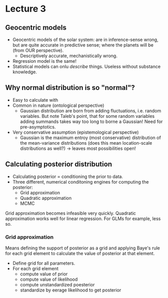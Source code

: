 # Lecture 3

## Geocentric models
 - Geocentric models of the solar system: are in inference-sense wrong, but are quite accurate in predictive sense; where the planets will be (from OUR perspective).
   - Descriptively accurate, mechanistically wrong.
 - Regression model is the same!
 - Statistical models can onlu *describe* things. Useless without substance knowledge.

## Why normal distribution is so "normal"?
 - Easy to calculate with
 - Common in nature (ontological perspective)
   -  Gaussian distribution are born from adding fluctuations, i.e. random variables. But note Taleb's point, that for some random variables adding summands takes way too long to borne a Gaussian! Need for pre-asymptotics.
 - Very conservative assumption (epistemological perspective)
   - Gaussian is the maximum entroy (most conservative) distribution of the mean-variance distributions (does this mean location-scale distributions as well?) -> leaves most possibilities open!

## Calculating posterior distribution
 - Calculating posterior = conditioning the prior to data.
 - Three different, numerical conditoning engines for computing the posterior:
   - Grid approximation
   - Quadratic approximation
   - MCMC

Grid approximation becomes infeasible very quickly. Quadratic approximation works well for linear regression. For GLMs for example, less so.

### Grid approximation
Means defining the support of posterior as a grid and applying Baye's rule for each grid element to calculate the value of posterior at that element.
 - Define grid for all parameters.
 - For each grid element
   - compute value of prior
   - compute value of likelihood
   - compute unstandardized poesterior
   - standardize by eerage likelihood to get posterior 




